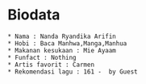   # Biodata

    * Nama : Nanda Ryandika Arifin
    * Hobi : Baca Manhwa,Manga,Manhua
    * Makanan kesukaan : Mie Ayaam
    * Funfact : Nothing
    * Artis favorit : Carmen
    * Rekomendasi lagu : 161 -  by Guest